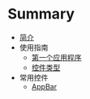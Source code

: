 # Summary

* [简介](README.md)
* 使用指南
    * [第一个应用程序](UserGuide/FirstAplication.md)
    * [控件类型](UserGuide/ComponentType.md)
* 常用控件
    * [AppBar](Component/AppBar.md)